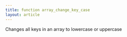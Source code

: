 ```yaml
---
title: function array_change_key_case
layout: article
---
```


Changes all keys in an array to lowercase or uppercase